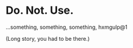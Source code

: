 # Do. Not. Use.

...something, something, something, hxmgulp@1

(Long story, you had to be there.)

